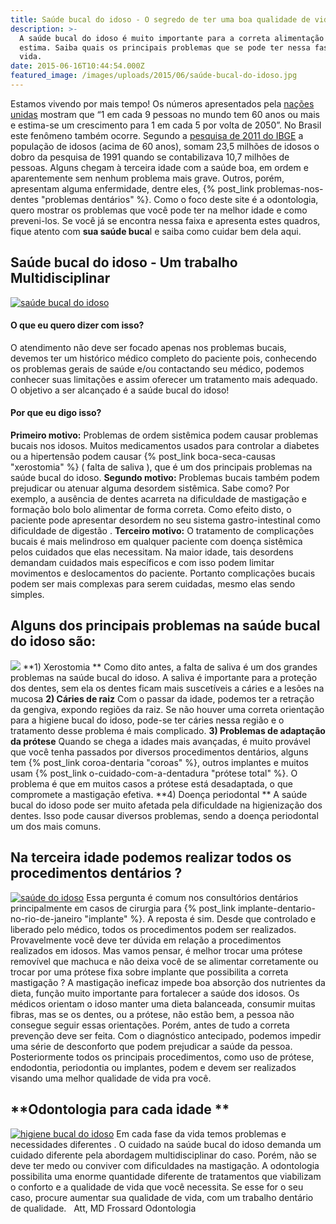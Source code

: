 ```yaml
---
title: Saúde bucal do idoso - O segredo de ter uma boa qualidade de vida.
description: >-
  A saúde bucal do idoso é muito importante para a correta alimentação e auto
  estima. Saiba quais os principais problemas que se pode ter nessa fase da
  vida.
date: 2015-06-16T10:44:54.000Z
featured_image: /images/uploads/2015/06/saúde-bucal-do-idoso.jpg
---
```


Estamos vivendo por mais tempo! Os números apresentados pela [nações unidas](http://www.sdh.gov.br/assuntos/pessoa-idosa/dados-estatisticos/dados-sobre-o-envelhecimento-no-brasil) mostram que “1 em cada 9 pessoas no mundo tem 60 anos ou mais e estima-se um crescimento para 1 em cada 5 por volta de 2050”. No Brasil este fenômeno também ocorre. Segundo a [pesquisa de 2011 do IBGE](http://www.sdh.gov.br/assuntos/pessoa-idosa/dados-estatisticos/DadossobreoenvelhecimentonoBrasil.pdf) a população de idosos (acima de 60 anos), somam 23,5 milhões de idosos o dobro da pesquisa de 1991 quando se contabilizava 10,7 milhões de pessoas. Alguns chegam à terceira idade com a saúde boa, em ordem e aparentemente sem nenhum problema mais grave. Outros, porém, apresentam alguma enfermidade, dentre eles, {% post_link problemas-nos-dentes "problemas dentários" %}. Como o foco deste site é a odontologia, quero mostrar os problemas que você pode ter na melhor idade e como preveni-los. Se você já se encontra nessa faixa e apresenta estes quadros, fique atento com **sua saúde buca**l e saiba como cuidar bem dela aqui.

**Saúde bucal do idoso - Um trabalho Multidisciplinar**
-------------------------------------------------------

[![saúde bucal do idoso](/images/uploads/2015/06/saúde-bucal-dos-idosos.jpg)](/images/uploads/2015/06/saúde-bucal-dos-idosos.jpg)

#### **O que eu quero dizer com isso?**

O atendimento não deve ser focado apenas nos problemas bucais, devemos ter um histórico médico completo do paciente pois, conhecendo os problemas gerais de saúde e/ou contactando seu médico, podemos conhecer suas limitações e assim oferecer um tratamento mais adequado. O objetivo a ser alcançado é a saúde bucal do idoso!

#### **Por que eu digo isso?**

**Primeiro motivo:** Problemas de ordem sistêmica podem causar problemas bucais nos idosos. Muitos medicamentos usados para controlar a diabetes ou a hipertensão podem causar {% post_link boca-seca-causas "xerostomia" %} ( falta de saliva ), que é um dos principais problemas na saúde bucal do idoso. **Segundo motivo:** Problemas bucais também podem prejudicar ou atenuar alguma desordem sistêmica. Sabe como? Por exemplo, a ausência de dentes acarreta na dificuldade de mastigação e formação bolo bolo alimentar de forma correta. Como efeito disto, o paciente pode apresentar desordem no seu sistema gastro-intestinal como dificuldade de digestão . **Terceiro motivo:** O tratamento de complicações bucais é mais melindroso em qualquer paciente com doença sistêmica pelos cuidados que elas necessitam. Na maior idade, tais desordens demandam cuidados mais específicos e com isso podem limitar movimentos e deslocamentos do paciente. Portanto complicações bucais podem ser mais complexas para serem cuidadas, mesmo elas sendo simples.

Alguns dos principais problemas na saúde bucal do idoso são:
------------------------------------------------------------

![](/images/uploads/2017/02/prótese-dentária.jpg) **1) Xerostomia ** Como dito antes, a falta de saliva é um dos grandes problemas na saúde bucal do idoso. A saliva é importante para a proteção dos dentes, sem ela os dentes ficam mais suscetíveis a cáries e a lesões na mucosa **2) Cáries de raiz** Com o passar da idade, podemos ter a retração da gengiva, expondo regiões da raiz. Se não houver uma correta orientação para a higiene bucal do idoso, pode-se ter cáries nessa região e o tratamento desse problema é mais complicado. **3) Problemas de adaptação da prótese** Quando se chega a idades mais avançadas, é muito provável que você tenha passados por diversos procedimentos dentários, alguns tem {% post_link coroa-dentaria "coroas" %}, outros implantes e muitos usam {% post_link o-cuidado-com-a-dentadura "prótese total" %}. O problema é que em muitos casos a prótese está desadaptada, o que compromete a mastigação efetiva. **4) Doença periodontal ** A saúde bucal do idoso pode ser muito afetada pela dificuldade na higienização dos dentes. Isso pode causar diversos problemas, sendo a doença periodontal um dos mais comuns.

**Na terceira idade podemos realizar todos os procedimentos dentários ?**
-------------------------------------------------------------------------

[![saúde do idoso](/images/uploads/2015/06/saúde-do-idoso.jpg)](/images/uploads/2015/06/saúde-do-idoso.jpg) Essa pergunta é comum nos consultórios dentários principalmente em casos de cirurgia para {% post_link implante-dentario-no-rio-de-janeiro "implante" %}. A reposta é sim. Desde que controlado e liberado pelo médico, todos os procedimentos podem ser realizados. Provavelmente você deve ter dúvida em relação a procedimentos realizados em idosos. Mas vamos pensar, é melhor trocar uma prótese removível que machuca e não deixa você de se alimentar corretamente ou trocar por uma prótese fixa sobre implante que possibilita a correta mastigação ? A mastigação ineficaz impede boa absorção dos nutrientes da dieta, função muito importante para fortalecer a saúde dos idosos. Os médicos orientam o idoso manter uma dieta balanceada, consumir muitas fibras, mas se os dentes, ou a prótese, não estão bem, a pessoa não consegue seguir essas orientações. Porém, antes de tudo a correta prevenção deve ser feita. Com o diagnóstico antecipado, podemos impedir uma série de desconforto que podem prejudicar a saúde da pessoa. Posteriormente todos os principais procedimentos, como uso de prótese, endodontia, periodontia ou implantes, podem e devem ser realizados visando uma melhor qualidade de vida pra você.

**Odontologia para cada idade **
--------------------------------

[![higiene bucal do idoso](/images/uploads/2015/06/higiene-bucal-do-idoso.jpg)](/images/uploads/2015/06/higiene-bucal-do-idoso.jpg) Em cada fase da vida temos problemas e necessidades diferentes . O cuidado na saúde bucal do idoso demanda um cuidado diferente pela abordagem multidisciplinar do caso. Porém, não se deve ter medo ou conviver com dificuldades na mastigação. A odontologia possibilita uma enorme quantidade diferente de tratamentos que viabilizam o conforto e a qualidade de vida que você necessita. Se esse for o seu caso, procure aumentar sua qualidade de vida, com um trabalho dentário de qualidade.   Att, MD Frossard Odontologia

